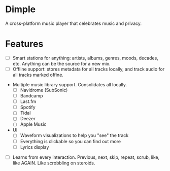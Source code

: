 # Dimple

A cross-platform music player that celebrates music and privacy.


# Features

- [ ] Smart stations for anything: artists, albums, genres, moods, decades,
      etc. Anything can be the source for a new mix.
- [ ] Offline support: stores metadata for all tracks locally, and track audio
      for all tracks marked offine.
- Multiple music library support. Consolidates all locally.
  - [ ] Navidrome (SubSonic)
  - [ ] Bandcamp
  - [ ] Last.fm
  - [ ] Spotify
  - [ ] Tidal
  - [ ] Deezer
  - [ ] Apple Music
- UI
  - [ ] Waveform visualizations to help you "see" the track
  - [ ] Everything is clickable so you can find out more
  - [ ] Lyrics display
- [ ] Learns from every interaction. Previous, next, skip, repeat, scrub, like,
      like AGAIN. Like scrobbling on steroids.
